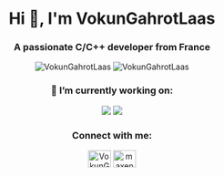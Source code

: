 <div align="center">

# Hi 👋, I'm VokunGahrotLaas

### A passionate C/C++ developer from France

![VokunGahrotLaas](https://github-readme-stats.vercel.app/api?username=VokunGahrotLaas&show_icons=true&locale=en&theme=midnight-purple&count_private=true&include_all_commits=true)
![VokunGahrotLaas](https://github-readme-stats.vercel.app/api/top-langs?username=VokunGahrotLaas&show_icons=true&locale=en&theme=midnight-purple&count_private=true&layout=compact&langs_count=10)

### 🔭 I’m currently working on:

[![](https://github-readme-stats.vercel.app/api/pin/?username=VokunGahrotLaas&repo=stdio-stream&show_icons=true&locale=en&theme=midnight-purple&show_owner=true)](https://github.com/VokunGahrotLaas/stdio-stream)
[![](https://github-readme-stats.vercel.app/api/pin/?username=VokunGahrotLaas&repo=infint&show_icons=true&locale=en&theme=midnight-purple&show_owner=true)](https://github.com/VokunGahrotLaas/infint)

### Connect with me:

<a href="https://matrix.to/#/@vokungahrotlaas:matrix.org" target="blank"><img align="center" src="https://matrix.org/images/matrix-logo-white.svg" alt="VokunGahraotLaas" height="30" width="40"/></a>
<a href="https://linkedin.com/in/maxence-michot" target="blank"><img align="center" src="https://raw.githubusercontent.com/rahuldkjain/github-profile-readme-generator/master/src/images/icons/Social/linked-in-alt.svg" alt="maxence michot" height="30" width="40"/></a>

</div>
